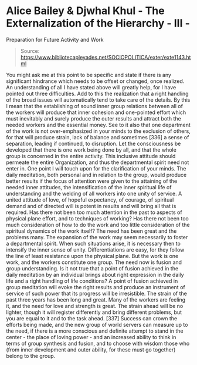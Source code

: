 # Alice Bailey & Djwhal Khul - The Externalization of the Hierarchy - III -
Preparation for Future Activity and Work

> Source: https://www.bibliotecapleyades.net/SOCIOPOLITICA/exter/exte1143.html

You might ask me at this point to be specific and state if there is any significant hindrance which needs to be offset or changed, once realized. An understanding of all I have stated above will greatly help, for I have pointed out three difficulties. Add to this the realization that a right handling of the broad issues will automatically tend to take care of the details. By this I mean that the establishing of sound inner group relations between all of the workers will produce that inner cohesion and one-pointed effort which must inevitably and surely produce the outer results and attract both the needed workers and the essential money.
See to it also that one department of the work is not over-emphasized in your minds to the exclusion of others, for that will produce strain, lack of balance and sometimes [336] a sense of separation, leading if continued, to disruption. Let the consciousness be developed that there is one work being done by all, and that the whole group is concerned in the entire activity. This inclusive attitude should permeate the entire Organization, and thus the departmental spirit need not enter in.
One point I will touch upon for the clarification of your minds. The daily meditation, both personal and in relation to the group, would produce better results if the focus of attention were given to the attaining of the needed inner attitudes, the intensification of the inner spiritual life of understanding and the welding of all workers into one unity of service. A united attitude of love, of hopeful expectancy, of courage, of spiritual demand and of directed will is potent in results and will bring all that is required.
Has there not been too much attention in the past to aspects of physical plane effort, and to techniques of working? Has there not been too much consideration of how to do the work and too little consideration of the spiritual dynamics of the work itself? The need has been great and the problems many. The expansion of the work may seem necessarily to foster a departmental spirit. When such situations arise, it is necessary then to intensify the inner sense of unity. Differentiations are easy, for they follow the line of least resistance upon the physical plane. But the work is one work, and the workers constitute one group. The need now is fusion and group understanding.
Is it not true that a point of fusion achieved in the daily meditation by an individual brings about right expression in the daily life and a right handling of life conditions? A point of fusion achieved in group meditation will evoke the right results and produce an instrument of service of such power that its progress will be irresistible.
The strain of the past three years has been long and great. Many of the workers are feeling it, and the need for love and strength is great. The strain ahead will be no lighter, though it will register differently and bring different problems, but you are equal to it and to the task ahead. [337] Success can crown the efforts being made, and the new group of world servers can measure up to the need, if there is a more conscious and definite attempt to stand in the center - the place of loving power - and an increased ability to think in terms of group synthesis and fusion, and to choose with wisdom those who (from inner development and outer ability, for these must go together) belong to the group.
